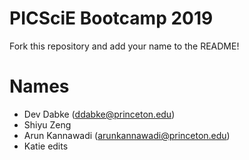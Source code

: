 # PICSciE Bootcamp 2019
Fork this repository and add your name to the README!

# Names
 - Dev Dabke (ddabke@princeton.edu)
 - Shiyu Zeng
 - Arun Kannawadi (arunkannawadi@princeton.edu)
 - Katie edits 
